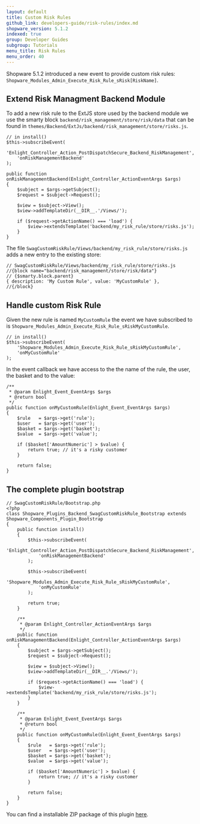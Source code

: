 ```yaml
---
layout: default
title: Custom Risk Rules
github_link: developers-guide/risk-rules/index.md
shopware_version: 5.1.2
indexed: true
group: Developer Guides
subgroup: Tutorials
menu_title: Risk Rules
menu_order: 40
---
```


Shopware 5.1.2 introduced a new event to provide custom risk rules: `Shopware_Modules_Admin_Execute_Risk_Rule_sRisk[RiskName]`.

<div class="toc-list"></div>

## Extend Risk Managment Backend Module

To add a new risk rule to the ExtJS store used by the backend module
we use the smarty block `backend/risk_management/store/risk/data`
that can be found in `themes/Backend/ExtJs/backend/risk_management/store/risks.js`.


```
// in install()
$this->subscribeEvent(
    'Enlight_Controller_Action_PostDispatchSecure_Backend_RiskManagement',
    'onRiskManagementBackend'
);
```

```
public function onRiskManagementBackend(Enlight_Controller_ActionEventArgs $args)
{
    $subject = $args->getSubject();
    $request = $subject->Request();

    $view = $subject->View();
    $view->addTemplateDir(__DIR__.'/Views/');

    if ($request->getActionName() === 'load') {
        $view->extendsTemplate('backend/my_risk_rule/store/risks.js');
    }
}
```

The file `SwagCustomRiskRule/Views/backend/my_risk_rule/store/risks.js` adds a new entry to the existing store:

```
// SwagCustomRiskRule/Views/backend/my_risk_rule/store/risks.js
//{block name="backend/risk_management/store/risk/data"}
// {$smarty.block.parent}
{ description: 'My Custom Rule', value: 'MyCustomRule' },
//{/block}
```

## Handle custom Risk Rule

Given the new rule is named `MyCustomRule` the event we have subscribed to is `Shopware_Modules_Admin_Execute_Risk_Rule_sRiskMyCustomRule`.

```
// in install()
$this->subscribeEvent(
    'Shopware_Modules_Admin_Execute_Risk_Rule_sRiskMyCustomRule',
    'onMyCustomRule'
);
```

In the event callback we have access to the the name of the rule, the user, the basket and to the value:

```
/**
 * @param Enlight_Event_EventArgs $args
 * @return bool
 */
public function onMyCustomRule(Enlight_Event_EventArgs $args)
{
    $rule   = $args->get('rule');
    $user   = $args->get('user');
    $basket = $args->get('basket');
    $value  = $args->get('value');

    if ($basket['AmountNumeric'] > $value) {
        return true; // it's a risky customer
    }

    return false;
}
```


## The complete plugin bootstrap


```
// SwagCustomRiskRule/Bootstrap.php
<?php
class Shopware_Plugins_Backend_SwagCustomRiskRule_Bootstrap extends Shopware_Components_Plugin_Bootstrap
{
    public function install()
    {
        $this->subscribeEvent(
            'Enlight_Controller_Action_PostDispatchSecure_Backend_RiskManagement',
            'onRiskManagementBackend'
        );

        $this->subscribeEvent(
            'Shopware_Modules_Admin_Execute_Risk_Rule_sRiskMyCustomRule',
            'onMyCustomRule'
        );

        return true;
    }

    /**
     * @param Enlight_Controller_ActionEventArgs $args
     */
    public function onRiskManagementBackend(Enlight_Controller_ActionEventArgs $args)
    {
        $subject = $args->getSubject();
        $request = $subject->Request();

        $view = $subject->View();
        $view->addTemplateDir(__DIR__.'/Views/');

        if ($request->getActionName() === 'load') {
            $view->extendsTemplate('backend/my_risk_rule/store/risks.js');
        }
    }

    /**
     * @param Enlight_Event_EventArgs $args
     * @return bool
     */
    public function onMyCustomRule(Enlight_Event_EventArgs $args)
    {
        $rule   = $args->get('rule');
        $user   = $args->get('user');
        $basket = $args->get('basket');
        $value  = $args->get('value');

        if ($basket['AmountNumeric'] > $value) {
            return true; // it's a risky customer
        }

        return false;
    }
}

```

You can find a installable ZIP package of this plugin <a href="{{ site.url }}/exampleplugins/SwagCustomRiskRule.zip">here</a>.


